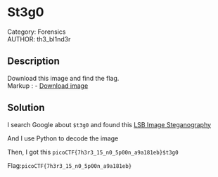 # St3g0
Category: Forensics </br>
AUTHOR: th3_bl1nd3r

## Description
Download this image and find the flag.</br>
Markup : - [Download image](https://artifacts.picoctf.net/c/423/pico.flag.png)</br>
## Solution
I search Google about `$t3g0` and found this [LSB Image Steganography](https://medium.com/swlh/lsb-image-steganography-using-python-2bbbee2c69a2)</br>

And I use Python to decode the image</br>

Then, I got this
`picoCTF{7h3r3_15_n0_5p00n_a9a181eb}$t3g0`</br>

Flag:`picoCTF{7h3r3_15_n0_5p00n_a9a181eb}`
